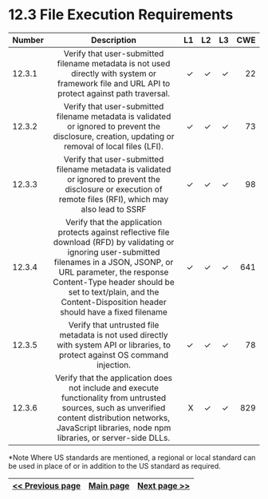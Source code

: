 # 12.3 File Execution Requirements

| Number       | Description     | L1    		| L2         | L3 		   | CWE		|
| :------------- | :----------: | -----------: | -----------:|-----------:| -----------:|
| 12.3.1 | Verify that user-submitted filename metadata is not used directly with system or framework file and URL API to protect against path traversal.| ✓   | ✓   | ✓   | 22 |
| 12.3.2 | Verify that user-submitted filename metadata is validated or ignored to prevent the disclosure, creation, updating or removal of local files (LFI).| ✓   | ✓   | ✓   | 73 |
| 12.3.3 | Verify that user-submitted filename metadata is validated or ignored to prevent the disclosure or execution of remote files (RFI), which may also lead to SSRF| ✓   | ✓   | ✓   | 98 |
| 12.3.4 | Verify that the application protects against reflective file download (RFD) by validating or ignoring user-submitted filenames in a JSON, JSONP, or URL parameter, the response Content-Type header should be set to text/plain, and the Content-Disposition header should have a fixed filename| ✓   | ✓   | ✓   | 641 |
| 12.3.5 | Verify that untrusted file metadata is not used directly with system API or libraries, to protect against OS command injection.| ✓   | ✓   | ✓   | 78 |
| 12.3.6 | Verify that the application does not include and execute functionality from untrusted sources, such as unverified content distribution networks, JavaScript libraries, node npm libraries, or server-side DLLs.| X   | ✓   | ✓   | 829 |

*Note
Where US standards are mentioned, a regional or local standard can be used in place of or in addition to the US standard as required.

[<< Previous page](1.%20Identify%20teams.md) | [Main page](../README.md) | [Next page >>](3.%20Nominate%20Champions.md)
| --- | --- | --- |
